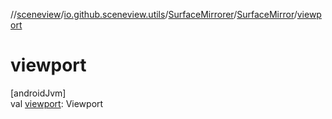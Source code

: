 //[sceneview](../../../../index.md)/[io.github.sceneview.utils](../../index.md)/[SurfaceMirrorer](../index.md)/[SurfaceMirror](index.md)/[viewport](viewport.md)

# viewport

[androidJvm]\
val [viewport](viewport.md): Viewport
